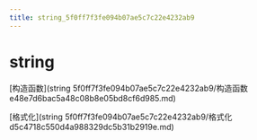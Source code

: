 ```yaml
---
title: string_5f0ff7f3fe094b07ae5c7c22e4232ab9
---
```


# string

[构造函数](string 5f0ff7f3fe094b07ae5c7c22e4232ab9/构造函数 e48e7d6bac5a48c08b8e05bd8cf6d985.md)

[格式化](string 5f0ff7f3fe094b07ae5c7c22e4232ab9/格式化 d5c4718c550d4a988329dc5b31b2919e.md)